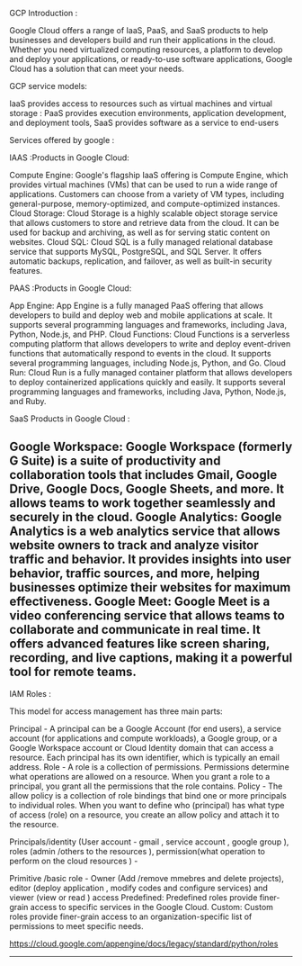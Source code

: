 GCP Introduction :

Google Cloud offers a range of IaaS, PaaS, and SaaS products to help businesses and developers build and run their applications in the cloud. Whether you need virtualized computing resources,
a platform to develop and deploy your applications, 
or ready-to-use software applications, Google Cloud has a solution that can meet your needs.

GCP service models:

IaaS provides access to resources such as virtual machines and virtual storage :
PaaS provides execution environments, application development, and deployment tools,
SaaS provides software as a service to end-users

Services offered by google :

IAAS :Products in Google Cloud:

Compute Engine: Google's flagship IaaS offering is Compute Engine, which provides virtual machines (VMs) that can be used to run a wide range of applications. Customers can choose from a variety of VM types, including general-purpose, memory-optimized, and compute-optimized instances.
Cloud Storage: Cloud Storage is a highly scalable object storage service that allows customers to store and retrieve data from the cloud. It can be used for backup and archiving, as well as for serving static content on websites.
Cloud SQL: Cloud SQL is a fully managed relational database service that supports MySQL, PostgreSQL, and SQL Server. It offers automatic backups, replication, and failover, as well as built-in security features.

PAAS :Products in Google Cloud:

App Engine: App Engine is a fully managed PaaS offering that allows developers to build and deploy web and mobile applications at scale. It supports several programming languages and frameworks, including Java, Python, Node.js, and PHP.
Cloud Functions: Cloud Functions is a serverless computing platform that allows developers to write and deploy event-driven functions that automatically respond to events in the cloud. It supports several programming languages, including Node.js, Python, and Go.
Cloud Run: Cloud Run is a fully managed container platform that allows developers to deploy containerized applications quickly and easily. It supports several programming languages and frameworks, including Java, Python, Node.js, and Ruby.

SaaS Products in Google Cloud :

Google Workspace: Google Workspace (formerly G Suite) is a suite of productivity and collaboration tools that includes Gmail, Google Drive, Google Docs, Google Sheets, and more. It allows teams to work together seamlessly and securely in the cloud.
Google Analytics: Google Analytics is a web analytics service that allows website owners to track and analyze visitor traffic and behavior. It provides insights into user behavior, traffic sources, and more, helping businesses optimize their websites for maximum effectiveness.
Google Meet: Google Meet is a video conferencing service that allows teams to collaborate and communicate in real time. It offers advanced features like screen sharing, recording, and live captions, making it a powerful tool for remote teams.
---------------------------------------------------------------------------------------------------------------------------------------------------------
IAM Roles :

This model for access management has three main parts:

Principal -  A principal can be a Google Account (for end users), a service account (for applications and compute workloads), a Google group, or a Google Workspace account or Cloud Identity domain that can access a resource. Each principal has its own identifier, which is typically an email address.
Role -  A role is a collection of permissions. Permissions determine what operations are allowed on a resource. When you grant a role to a principal, you grant all the permissions that the role contains.
Policy - The allow policy is a collection of role bindings that bind one or more principals to individual roles. When you want to define who (principal) has what type of access (role) on a resource, you create an allow policy and attach it to the resource.

Principals/identity (User account - gmail , service account , google group ), roles (admin /others to the resources ), permission(what operation to perform on the cloud resources ) -

Primitive /basic role - Owner (Add /remove mmebres and delete projects), editor (deploy application , modify codes and configure services) and viewer (view or read ) access
Predefined: Predefined roles provide finer-grain access to specific services in the Google Cloud. 
Custom: Custom roles provide finer-grain access to an organization-specific list of permissions to meet specific needs.  

https://cloud.google.com/appengine/docs/legacy/standard/python/roles

---------------------------------------------------------------------------------------------------------------------------------------------------------------








